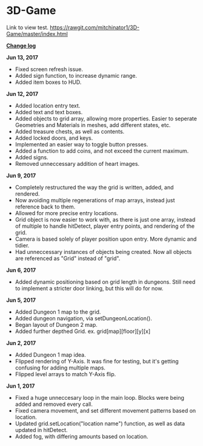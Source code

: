 # 3D-Game

Link to view test.
https://rawgit.com/mitchinator1/3D-Game/master/index.html

<b><u>Change log</u></b>

<b>Jun 13, 2017</b>
- Fixed screen refresh issue.
- Added sign function, to increase dynamic range.
- Added item boxes to HUD.

<b>Jun 12, 2017</b>
- Added location entry text.
- Added text and text boxes.
- Added objects to grid array, allowing more properties. Easier to seperate Geometries and Materials in meshes, add different states, etc.
- Added treasure chests, as well as contents.
- Added locked doors, and keys.
- Implemented an easier way to toggle button presses.
- Added a function to add coins, and not exceed the current maximum.
- Added signs.
- Removed unneccessary addition of heart images.

<b>Jun 9, 2017</b>
- Completely restructured the way the grid is written, added, and rendered.
- Now avoiding multiple regenerations of map arrays, instead just reference back to them.
- Allowed for more precise entry locations.
- Grid object is now easier to work with, as there is just one array, instead of multiple to handle hitDetect, player entry points, and rendering of the grid.
- Camera is based solely of player position upon entry. More dynamic and tidier.
- Had unneccessary instances of objects being created. Now all objects are referenced as "Grid" instead of "grid".

<b>Jun 6, 2017</b>
- Added dynamic positioning based on grid length in dungeons. Still need to implement a stricter door linking, but this will do for now.

<b>Jun 5, 2017</b>
- Added Dungeon 1 map to the grid.
- Added dungeon navigation, via setDungeonLocation().
- Began layout of Dungeon 2 map.
- Added further depthed Grid. ex. grid[map][floor][y][x]

<b>Jun 2, 2017</b>
- Added Dungeon 1 map idea.
- Flipped rendering of Y-Axis. It was fine for testing, but it's getting confusing for adding multiple maps.
- Flipped level arrays to match Y-Axis flip.

<b>Jun 1, 2017</b>
- Fixed a huge unneccesary loop in the main loop. Blocks were being added and removed every call.
- Fixed camera movement, and set different movement patterns based on location.
- Updated grid.setLocation("location name") function, as well as data updated in hitDetect.
- Added fog, with differing amounts based on location.

